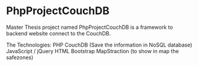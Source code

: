 PhpProjectCouchDB
==================

Master Thesis project named PhpProjectCouchDB is a framework to backend website connect to the CouchDB.

The Technologies:
PHP
CouchDB (Save the information in NoSQL database)
JavaScript / jQuery
HTML
Bootstrap 
MapStraction (to show in map the safezones)

